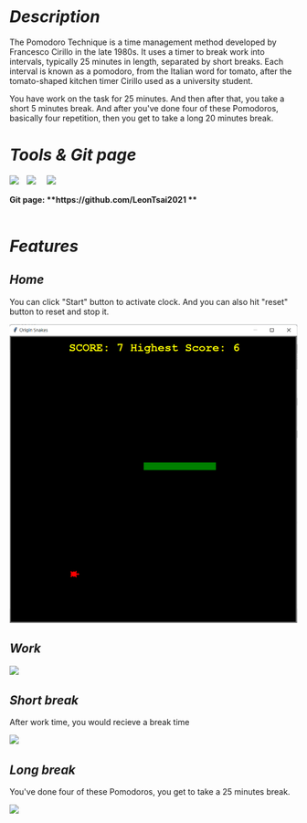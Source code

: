 # <Strong>_Description_</Strong>

The Pomodoro Technique is a time management method developed by Francesco Cirillo in the late 1980s. It uses a timer to break work into intervals, typically 25 minutes in length, separated by short breaks. Each interval is known as a pomodoro, from the Italian word for tomato, after the tomato-shaped kitchen timer Cirillo used as a university student.

You have work on the task for 25 minutes. And then after that, you take a short 5 minutes break. And after you've done four of these Pomodoros, basically four repetition, then you get to take a long 20 minutes break.
<br  />

# <Strong>_Tools & Git page_</Strong>

<img align = "left" width = "30px" src = "https://upload.wikimedia.org/wikipedia/commons/thumb/9/9a/Visual_Studio_Code_1.35_icon.svg/2048px-Visual_Studio_Code_1.35_icon.svg.png" />
<img align = "left" width = "35px" src = "https://encrypted-tbn0.gstatic.com/images?q=tbn:ANd9GcSmGZh-nLwf0EhKWSEHxrZ3VE50o0zvol2ZHXPCdu2oFd6220h3&s">
<img align = "left" width = "30px" src = "https://upload.wikimedia.org/wikipedia/commons/thumb/3/3f/Git_icon.svg/1024px-Git_icon.svg.png">
<br />
<br />
<strong>Git page: **https://github.com/LeonTsai2021 **</strong> 
<br  />



<br  />

# <Strong>_Features_</Strong>

## <Strong>_Home_</Strong>
You can click "Start" button to activate clock. And you can also hit "reset" button to reset and stop it.

<img src = "./screenshot/Home.png">

## <Strong>_Work_</Strong>

<img src = "./screenshot/work.png">

## <Strong>_Short break_</Strong>
After work time, you would recieve a break time

<img src = "./screenshot/Five_minutes.png">

## <Strong>_Long break_</Strong>
You've done four of these Pomodoros, you get to take a 25 minutes break.

<img src = "./screenshot/Long_break.png">

<br  />
